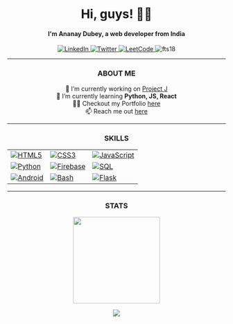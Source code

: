 <div align="center">
     <image href="pattern.png" width="100%"/>
</div>
<h1 align="center">Hi, guys! 👋😉</h1>
<h4 align="center">I'm Ananay Dubey, a web developer from India</h4>

<p align="center"> 
    <a href="https://www.linkedin.com/in/ananaydubey" target="_blank">
        <img src="https://img.shields.io/badge/LinkedIn-black?style=for-the-badge&logo=linkedin&logoColor=white" alt="LinkedIn">
    </a>  
    <a href="https://twitter.com/spacify18" target="_blank">
        <img src="https://img.shields.io/badge/Twitter-black?style=for-the-badge&logo=twitter" alt="Twitter">
    </a>
    <a href="https://leetcode.com/ananaydubey/" target="_blank">
        <img src="https://img.shields.io/badge/LeetCode-black?style=for-the-badge&logo=LeetCode" alt="LeetCode">
    </a>
    <img src="https://komarev.com/ghpvc/?username=fts18&label=Profile%20views&color=000000&style=for-the-badge" alt="fts18" /> 
</p>

<hr>

<div align="center">
  
### ABOUT ME

<p align="center">
🔭 I’m currently working on <a href="https://github.com/FTS18/projectjee" target="_blank">Project J</a> <br>
🌱 I’m currently learning <strong>Python, JS, React</strong> <br>
👨‍💻 Checkout my Portfolio <a href="https://ananay.netlify.app/" target="_blank">here</a> <br>
📫 Reach me out <a href="mailto:spacify1807@gmail.com">here</a> <br>
</p>
</div>

<hr>

<div align="center">

### SKILLS

<div align="center">
  
<table>
  <tr>
    <td><a href="https://github.com/fts18"><img src="https://img.shields.io/badge/html5-black?style=for-the-badge&logo=html5" alt="HTML5"></a></td>
    <td><a href="https://github.com/fts18"><img src="https://img.shields.io/badge/css3-black?style=for-the-badge&logo=css3" alt="CSS3"></a></td>
    <td><a href="https://github.com/fts18"><img src="https://img.shields.io/badge/javascript-black?style=for-the-badge&logo=javascript" alt="JavaScript"></a></td>
  </tr>
  <tr>
    <td><a href="https://github.com/fts18"><img src="https://img.shields.io/badge/python-black?style=for-the-badge&logo=python" alt="Python"></a></td>
    <td><a href="https://github.com/fts18"><img src="https://img.shields.io/badge/firebase-black?style=for-the-badge&logo=firebase" alt="Firebase"></a></td>
    <td><a href="https://github.com/fts18"><img src="https://img.shields.io/badge/sql-black?style=for-the-badge&logo=postgresql" alt="SQL"></a></td>
  </tr>
  <tr>
    <td><a href="https://github.com/fts18"><img src="https://img.shields.io/badge/android-black?style=for-the-badge&logo=android" alt="Android"></a></td>
    <td><a href="https://github.com/fts18"><img src="https://img.shields.io/badge/bash-black?style=for-the-badge&logo=gnu-bash&logoColor=white" alt="Bash"></a></td>
    <td><a href="https://github.com/fts18"><img src="https://img.shields.io/badge/flask-black?style=for-the-badge&logo=flask" alt="Flask"></a></td>
  </tr>
</table>

</div>

<hr>

<div align="center">
  
### STATS
<p align="center">
<a href="https://github.com/fts18">
  <img height=200 align="center" src="https://github-readme-stats.vercel.app/api/top-langs?username=fts18&layout=compact&langs_count=8&card_width=320&theme=dark" />
</a>
</p>
  <picture>
    <source
      srcset="https://github-readme-stats.vercel.app/api?username=fts18&card_width=320&show_icons=true&theme=dark"
      media="(prefers-color-scheme: dark)"
    />
    <source
      srcset="https://github-readme-stats.vercel.app/api?username=fts18&show_icons=true"
      media="(prefers-color-scheme: light), (prefers-color-scheme: no-preference)"
    />
    <img src="https://github-readme-stats.vercel.app/api?username=fts18&show_icons=true" />
  </picture>
</div>
